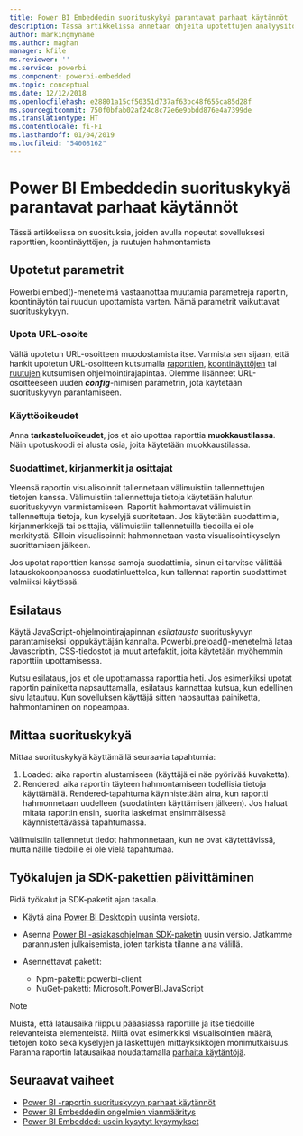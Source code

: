 ```yaml
---
title: Power BI Embeddedin suorituskykyä parantavat parhaat käytännöt
description: Tässä artikkelissa annetaan ohjeita upotettujen analyysitoimintojen parhaisiin käytäntöihin
author: markingmyname
ms.author: maghan
manager: kfile
ms.reviewer: ''
ms.service: powerbi
ms.component: powerbi-embedded
ms.topic: conceptual
ms.date: 12/12/2018
ms.openlocfilehash: e28801a15cf50351d737af63bc48f655ca85d28f
ms.sourcegitcommit: 750f0bfab02af24c8c72e6e9bbdd876e4a7399de
ms.translationtype: HT
ms.contentlocale: fi-FI
ms.lasthandoff: 01/04/2019
ms.locfileid: "54008162"
---
```

# <a name="power-bi-embedded-performance-best-practices"></a>Power BI Embeddedin suorituskykyä parantavat parhaat käytännöt

Tässä artikkelissa on suosituksia, joiden avulla nopeutat sovelluksesi raporttien, koontinäyttöjen, ja ruutujen hahmontamista

## <a name="embed-parameters"></a>Upotetut parametrit

Powerbi.embed()-menetelmä vastaanottaa muutamia parametreja raportin, koontinäytön tai ruudun upottamista varten. Nämä parametrit vaikuttavat suorituskykyyn.

### <a name="embed-url"></a>Upota URL-osoite

Vältä upotetun URL-osoitteen muodostamista itse. Varmista sen sijaan, että hankit upotetun URL-osoitteen kutsumalla [raporttien](https://na01.safelinks.protection.outlook.com/?url=https%3A%2F%2Fdocs.microsoft.com%2Fen-us%2Frest%2Fapi%2Fpower-bi%2Freports%2Fgetreportsingroup&data=02%7C01%7CMark.Ghanayem%40microsoft.com%7C07ca68ceb37a48e3f3de08d64968707a%7C72f988bf86f141af91ab2d7cd011db47%7C1%7C0%7C636777110256168308&sdata=22lkqRM2w1MQfrM8dooedaPqqIU8PufTq9TT4VDzRo0%3D&reserved=0), [koontinäyttöjen](https://na01.safelinks.protection.outlook.com/?url=https%3A%2F%2Fdocs.microsoft.com%2Fen-us%2Frest%2Fapi%2Fpower-bi%2Fdashboards%2Fgetdashboardsingroup&data=02%7C01%7CMark.Ghanayem%40microsoft.com%7C07ca68ceb37a48e3f3de08d64968707a%7C72f988bf86f141af91ab2d7cd011db47%7C1%7C0%7C636777110256168308&sdata=nfWRgbSoXVF42Rg%2Ba9491u19uksXp%2FAyz%2Fa%2Ba7%2FCtdA%3D&reserved=0) tai [ruutujen](https://na01.safelinks.protection.outlook.com/?url=https%3A%2F%2Fdocs.microsoft.com%2Fen-us%2Frest%2Fapi%2Fpower-bi%2Fdashboards%2Fgettilesingroup&data=02%7C01%7CMark.Ghanayem%40microsoft.com%7C07ca68ceb37a48e3f3de08d64968707a%7C72f988bf86f141af91ab2d7cd011db47%7C1%7C0%7C636777110256178318&sdata=LgZ27TynNpqQJDrb3aHWGQXIS%2FzichAO9De5M2uhF1Q%3D&reserved=0) kutsumisen ohjelmointirajapintaa. Olemme lisänneet URL-osoitteeseen uuden **_config_**-nimisen parametrin, jota käytetään suorituskyvyn parantamiseen.

### <a name="permissions"></a>Käyttöoikeudet

Anna **tarkasteluoikeudet**, jos et aio upottaa raporttia **muokkaustilassa**. Näin upotuskoodi ei alusta osia, joita käytetään muokkaustilassa.

### <a name="filters-bookmarks-and-slicers"></a>Suodattimet, kirjanmerkit ja osittajat

Yleensä raportin visualisoinnit tallennetaan välimuistiin tallennettujen tietojen kanssa. Välimuistiin tallennettuja tietoja käytetään halutun suorituskyvyn varmistamiseen. Raportit hahmontavat välimuistiin tallennettuja tietoja, kun kyselyjä suoritetaan. Jos käytetään suodattimia, kirjanmerkkejä tai osittajia, välimuistiin tallennetuilla tiedoilla ei ole merkitystä. Silloin visualisoinnit hahmonnetaan vasta visualisointikyselyn suorittamisen jälkeen.

Jos upotat raporttien kanssa samoja suodattimia, sinun ei tarvitse välittää latauskokoonpanossa suodatinluetteloa, kun tallennat raportin suodattimet valmiiksi käytössä.

## <a name="preload"></a>Esilataus

Käytä JavaScript-ohjelmointirajapinnan *esilatausta* suorituskyvyn parantamiseksi loppukäyttäjän kannalta.
Powerbi.preload()-menetelmä lataa Javascriptin, CSS-tiedostot ja muut artefaktit, joita käytetään myöhemmin raporttiin upottamisessa.

Kutsu esilataus, jos et ole upottamassa raporttia heti. Jos esimerkiksi upotat raportin painiketta napsauttamalla, esilataus kannattaa kutsua, kun edellinen sivu latautuu. Kun sovelluksen käyttäjä sitten napsauttaa painiketta, hahmontaminen on nopeampaa.

## <a name="measure-performance"></a>Mittaa suorituskykyä

Mittaa suorituskykyä käyttämällä seuraavia tapahtumia:

1. Loaded: aika raportin alustamiseen (käyttäjä ei näe pyörivää kuvaketta).
2. Rendered: aika raportin täyteen hahmontamiseen todellisia tietoja käyttämällä. Rendered-tapahtuma käynnistetään aina, kun raportti hahmonnetaan uudelleen (suodatinten käyttämisen jälkeen). Jos haluat mitata raportin ensin, suorita laskelmat ensimmäisessä käynnistettävässä tapahtumassa.

Välimuistiin tallennetut tiedot hahmonnetaan, kun ne ovat käytettävissä, mutta näille tiedoille ei ole vielä tapahtumaa.

## <a name="update-tools-and-sdk-packages"></a>Työkalujen ja SDK-pakettien päivittäminen

Pidä työkalut ja SDK-paketit ajan tasalla.

* Käytä aina [Power BI Desktopin](https://powerbi.microsoft.com/en-us/desktop/) uusinta versiota.

* Asenna [Power BI -asiakasohjelman SDK-paketin](https://github.com/Microsoft/PowerBI-JavaScript) uusin versio. Jatkamme parannusten julkaisemista, joten tarkista tilanne aina välillä.

* Asennettavat paketit:
    * Npm-paketti: powerbi-client
    * NuGet-paketti: Microsoft.PowerBI.JavaScript

> [!Note]
> Muista, että latausaika riippuu pääasiassa raportille ja itse tiedoille relevanteista elementeistä. Niitä ovat esimerkiksi visualisointien määrä, tietojen koko sekä kyselyjen ja laskettujen mittayksikköjen monimutkaisuus. Paranna raportin latausaikaa noudattamalla [parhaita käytäntöjä](../power-bi-reports-performance.md).

## <a name="next-steps"></a>Seuraavat vaiheet

* [Power BI -raportin suorituskyvyn parhaat käytännöt](../power-bi-reports-performance.md)
* [Power BI Embeddedin ongelmien vianmääritys](embedded-troubleshoot.md)
* [Power BI Embedded: usein kysytyt kysymykset](embedded-faq.md)
